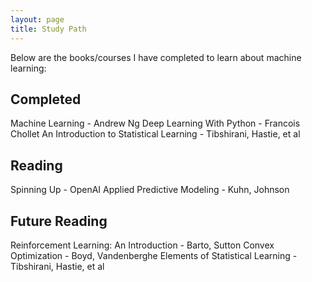 ```yaml
---
layout: page
title: Study Path
---
```

Below are the books/courses I have completed to learn about machine learning:

## Completed
Machine Learning - Andrew Ng
Deep Learning With Python - Francois Chollet
An Introduction to Statistical Learning - Tibshirani, Hastie, et al

## Reading
Spinning Up - OpenAI
Applied Predictive Modeling - Kuhn, Johnson

## Future Reading
Reinforcement Learning: An Introduction - Barto, Sutton
Convex Optimization - Boyd, Vandenberghe
Elements of Statistical Learning - Tibshirani, Hastie, et al
